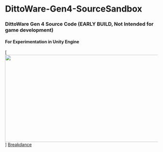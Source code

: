 # DittoWare-Gen4-SourceSandbox
### DittoWare Gen 4 Source Code (EARLY BUILD, Not Intended for game development)
#### For Experimentation in Unity Engine
[<img src="https://i.imgur.com/eaSt0FS.png" width="512" height="288">]
[Breakdance](http://breakdance.io)
